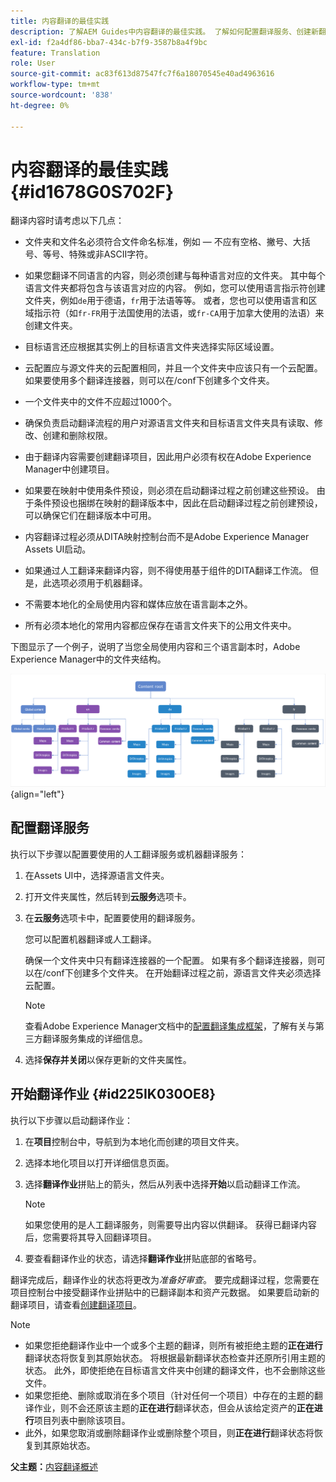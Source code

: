 ```yaml
---
title: 内容翻译的最佳实践
description: 了解AEM Guides中内容翻译的最佳实践。 了解如何配置翻译服务、创建新翻译项目以及启动翻译作业。
exl-id: f2a4df86-bba7-434c-b7f9-3587b8a4f9bc
feature: Translation
role: User
source-git-commit: ac83f613d87547fc7f6a18070545e40ad4963616
workflow-type: tm+mt
source-wordcount: '838'
ht-degree: 0%

---
```


# 内容翻译的最佳实践 {#id1678G0S702F}

翻译内容时请考虑以下几点：

- 文件夹和文件名必须符合文件命名标准，例如 — 不应有空格、撇号、大括号、等号、特殊或非ASCII字符。

- 如果您翻译不同语言的内容，则必须创建与每种语言对应的文件夹。 其中每个语言文件夹都将包含与该语言对应的内容。 例如，您可以使用语言指示符创建文件夹，例如`de`用于德语，`fr`用于法语等等。 或者，您也可以使用语言和区域指示符（如`fr-FR`用于法国使用的法语，或`fr-CA`用于加拿大使用的法语）来创建文件夹。
- 目标语言还应根据其实例上的目标语言文件夹选择实际区域设置。
- 云配置应与源文件夹的云配置相同，并且一个文件夹中应该只有一个云配置。 如果要使用多个翻译连接器，则可以在/conf下创建多个文件夹。
- 一个文件夹中的文件不应超过1000个。
- 确保负责启动翻译流程的用户对源语言文件夹和目标语言文件夹具有读取、修改、创建和删除权限。
- 由于翻译内容需要创建翻译项目，因此用户必须有权在Adobe Experience Manager中创建项目。
- 如果要在映射中使用条件预设，则必须在启动翻译过程之前创建这些预设。 由于条件预设也捆绑在映射的翻译版本中，因此在启动翻译过程之前创建预设，可以确保它们在翻译版本中可用。
- 内容翻译过程必须从DITA映射控制台而不是Adobe Experience Manager Assets UI启动。
- 如果通过人工翻译来翻译内容，则不得使用基于组件的DITA翻译工作流。 但是，此选项必须用于机器翻译。
- 不需要本地化的全局使用内容和媒体应放在语言副本之外。
- 所有必须本地化的常用内容都应保存在语言文件夹下的公用文件夹中。

下图显示了一个例子，说明了当您全局使用内容和三个语言副本时，Adobe Experience Manager中的文件夹结构。

![](images/aem-directory_structure.png){align="left"}

## 配置翻译服务

执行以下步骤以配置要使用的人工翻译服务或机器翻译服务：

1. 在Assets UI中，选择源语言文件夹。

1. 打开文件夹属性，然后转到&#x200B;**云服务**&#x200B;选项卡。

1. 在&#x200B;**云服务**&#x200B;选项卡中，配置要使用的翻译服务。

   您可以配置机器翻译或人工翻译。

   确保一个文件夹中只有翻译连接器的一个配置。 如果有多个翻译连接器，则可以在/conf下创建多个文件夹。 在开始翻译过程之前，源语言文件夹必须选择云配置。

   >[!NOTE]
   >
   > 查看Adobe Experience Manager文档中的[配置翻译集成框架](https://experienceleague.adobe.com/docs/experience-manager-cloud-service/sites/administering/reusing-content/translation/integration-framework.html?lang=zh-Hans)，了解有关与第三方翻译服务集成的详细信息。

1. 选择&#x200B;**保存并关闭**&#x200B;以保存更新的文件夹属性。


## 开始翻译作业 {#id225IK030OE8}

执行以下步骤以启动翻译作业：

1. 在&#x200B;**项目**&#x200B;控制台中，导航到为本地化而创建的项目文件夹。

1. 选择本地化项目以打开详细信息页面。

1. 选择&#x200B;**翻译作业**&#x200B;拼贴上的箭头，然后从列表中选择&#x200B;**开始**&#x200B;以启动翻译工作流。

   >[!NOTE]
   >
   > 如果您使用的是人工翻译服务，则需要导出内容以供翻译。 获得已翻译内容后，您需要将其导入回翻译项目。

1. 要查看翻译作业的状态，请选择&#x200B;**翻译作业**&#x200B;拼贴底部的省略号。


翻译完成后，翻译作业的状态将更改为&#x200B;*准备好审查*。 要完成翻译过程，您需要在项目控制台中接受翻译作业拼贴中的已翻译副本和资产元数据。 如果要启动新的翻译项目，请查看[创建翻译项目](translate-documents-web-editor.md#create-a-translation-project)。

>[!NOTE]
>
>- 如果您拒绝翻译作业中一个或多个主题的翻译，则所有被拒绝主题的&#x200B;**正在进行**&#x200B;翻译状态将恢复到其原始状态。 将根据最新翻译状态检查并还原所引用主题的状态。 此外，即使拒绝在目标语言文件夹中创建的翻译文件，也不会删除这些文件。
>- 如果您拒绝、删除或取消在多个项目（针对任何一个项目）中存在的主题的翻译作业，则不会还原该主题的&#x200B;**正在进行**&#x200B;翻译状态，但会从该给定资产的&#x200B;**正在进行**&#x200B;项目列表中删除该项目。
>- 此外，如果您取消或删除翻译作业或删除整个项目，则&#x200B;**正在进行**&#x200B;翻译状态将恢复到其原始状态。

**父主题：**&#x200B;[&#x200B;内容翻译概述](translation.md)
